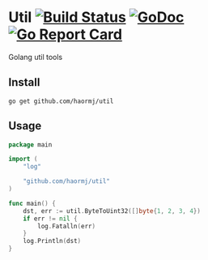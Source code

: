 # Util [![Build Status](https://travis-ci.org/haormj/util.svg?branch=master)](https://travis-ci.org/haormj/util) [![GoDoc](https://godoc.org/github.com/haormj/util?status.svg)](https://godoc.org/github.com/haormj/util) [![Go Report Card](https://goreportcard.com/badge/github.com/haormj/util)](https://goreportcard.com/report/github.com/haormj/util)

Golang util tools

## Install

```shell
go get github.com/haormj/util
```

## Usage

```go
package main

import (
	"log"

	"github.com/haormj/util"
)

func main() {
	dst, err := util.ByteToUint32([]byte{1, 2, 3, 4})
	if err != nil {
		log.Fatalln(err)
	}
	log.Println(dst)
}
```